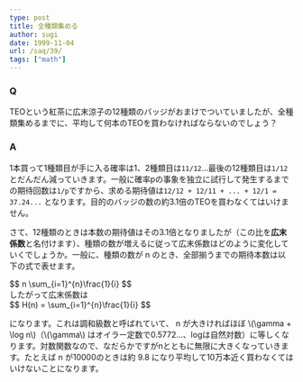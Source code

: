 ```yaml
---
type: post
title: 全種類集める
author: sugi
date: 1999-11-04
url: /saq/39/
tags: ["math"]
---
```

### Q

TEOという紅茶に広末涼子の12種類のバッジがおまけでついていましたが、全種類集めるまでに、平均して何本のTEOを買わなければならないのでしょう？

### A

1本買って1種類目が手に入る確率は1、2種類目は`11/12`...最後の12種類目は`1/12`とだんだん減っていきます。一般に確率pの事象を独立に試行して発生するまでの期待回数は`1/p`ですから、求める期待値は`12/12 + 12/11 + ... + 12/1 = 37.24...` となります。目的のバッジの数の約3.1倍のTEOを買わなくてはいけません。

さて、12種類のときは本数の期待値はその3.1倍となりましたが（この比を**広末係数**と名付けます）、種類の数が増えるに従って広末係数はどのように変化していくでしょうか。一般に、種類の数が n のとき、全部揃うまでの期待本数は以下の式で表せます。

<div>
$$
n \sum_{i=1}^{n}\frac{1}{i}
$$
</div>
したがって広末係数は

<div>
$$
H(n) = \sum_{i=1}^{n}\frac{1}{i}
$$
</div>

になります。これは調和級数と呼ばれていて、 n が大きければほぼ \\(\gamma + \log n\\)（\\(\gamma\\) はオイラー定数で0.5772...、logは自然対数）に等しくなります。対数関数なので、なだらかですがnとともに無限に大きくなっていきます。たとえば n が10000のときは約 9.8 になり平均して10万本近く買わなくてはいけないことになります。
